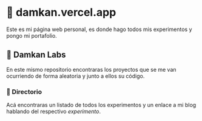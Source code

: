 # 🌿 damkan.vercel.app
Este es mi página web personal, es donde hago todos mis experimentos y pongo mi portafolio.

## 🧪 Damkan Labs
En este mismo repositorio encontraras los proyectos que se me van ocurriendo de forma aleatoria y junto a ellos su código.

### 📖 Directorio
Acá encontraras un listado de todos los experimentos y un enlace a mi blog hablando del respectivo *experimento*.